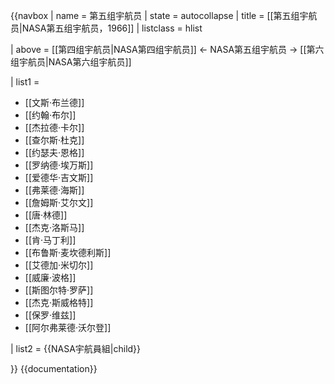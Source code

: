 {{navbox
| name  = 第五组宇航员
| state = autocollapse
| title = [[第五组宇航员|NASA第五组宇航员，1966]]
| listclass = hlist

| above = 
[[第四组宇航员|NASA第四组宇航员]] &larr; NASA第五组宇航员 → [[第六组宇航员|NASA第六组宇航员]]

| list1 =
* [[文斯·布兰德]]
* [[约翰·布尔]]
* [[杰拉德·卡尔]]
* [[查尔斯·杜克]]
* [[约瑟夫·恩格]]
* [[罗纳德·埃万斯]]
* [[爱德华·吉文斯]]
* [[弗莱德·海斯]]
* [[詹姆斯·艾尔文]]
* [[唐·林德]]
* [[杰克·洛斯马]]
* [[肯·马丁利]]
* [[布鲁斯·麦坎德利斯]]
* [[艾德加·米切尔]]
* [[威廉·波格]]
* [[斯图尔特·罗萨]]
* [[杰克·斯威格特]]
* [[保罗·维兹]]
* [[阿尔弗莱德·沃尔登]]

| list2 = {{NASA宇航員組|child}}

}}<noinclude>
{{documentation}}
</noinclude>